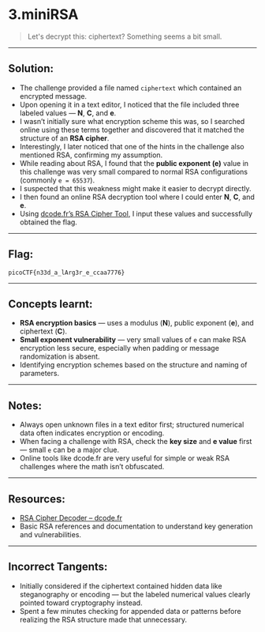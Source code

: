 # 3.miniRSA

> Let's decrypt this: ciphertext? Something seems a bit small.

---

## Solution:

- The challenge provided a file named `ciphertext` which contained an encrypted message.  
- Upon opening it in a text editor, I noticed that the file included three labeled values — **N**, **C**, and **e**.  
- I wasn’t initially sure what encryption scheme this was, so I searched online using these terms together and discovered that it matched the structure of an **RSA cipher**.  
- Interestingly, I later noticed that one of the hints in the challenge also mentioned RSA, confirming my assumption.  
- While reading about RSA, I found that the **public exponent (e)** value in this challenge was very small compared to normal RSA configurations (commonly `e = 65537`).  
- I suspected that this weakness might make it easier to decrypt directly.  
- I then found an online RSA decryption tool where I could enter **N**, **C**, and **e**.  
- Using [dcode.fr’s RSA Cipher Tool](https://www.dcode.fr/rsa-cipher), I input these values and successfully obtained the flag.

---

## Flag:

```
picoCTF{n33d_a_lArg3r_e_ccaa7776}
```

---

## Concepts learnt:

- **RSA encryption basics** — uses a modulus (**N**), public exponent (**e**), and ciphertext (**C**).  
- **Small exponent vulnerability** — very small values of `e` can make RSA encryption less secure, especially when padding or message randomization is absent.  
- Identifying encryption schemes based on the structure and naming of parameters.  

---

## Notes:

- Always open unknown files in a text editor first; structured numerical data often indicates encryption or encoding.  
- When facing a challenge with RSA, check the **key size** and **e value** first — small `e` can be a major clue.  
- Online tools like dcode.fr are very useful for simple or weak RSA challenges where the math isn’t obfuscated.  

---

## Resources:

- [RSA Cipher Decoder – dcode.fr](https://www.dcode.fr/rsa-cipher)  
- Basic RSA references and documentation to understand key generation and vulnerabilities.  

---

## Incorrect Tangents:

- Initially considered if the ciphertext contained hidden data like steganography or encoding — but the labeled numerical values clearly pointed toward cryptography instead.  
- Spent a few minutes checking for appended data or patterns before realizing the RSA structure made that unnecessary.  

